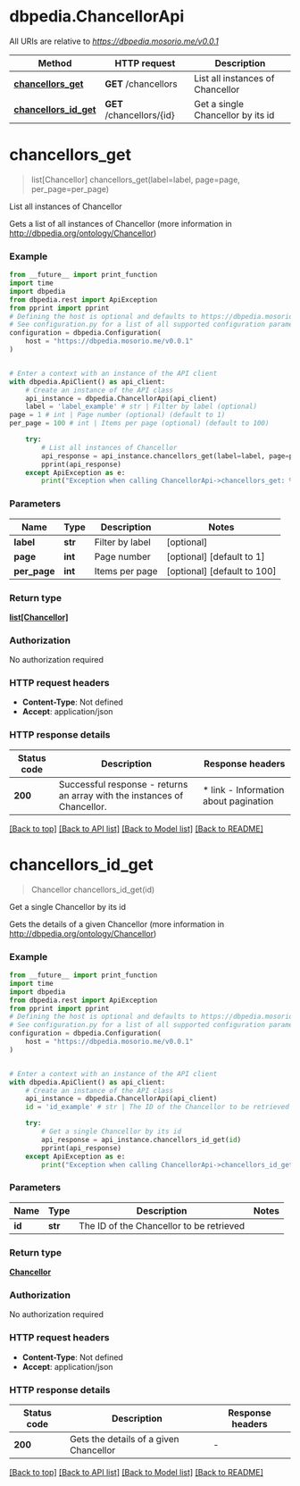 # dbpedia.ChancellorApi

All URIs are relative to *https://dbpedia.mosorio.me/v0.0.1*

Method | HTTP request | Description
------------- | ------------- | -------------
[**chancellors_get**](ChancellorApi.md#chancellors_get) | **GET** /chancellors | List all instances of Chancellor
[**chancellors_id_get**](ChancellorApi.md#chancellors_id_get) | **GET** /chancellors/{id} | Get a single Chancellor by its id


# **chancellors_get**
> list[Chancellor] chancellors_get(label=label, page=page, per_page=per_page)

List all instances of Chancellor

Gets a list of all instances of Chancellor (more information in http://dbpedia.org/ontology/Chancellor)

### Example

```python
from __future__ import print_function
import time
import dbpedia
from dbpedia.rest import ApiException
from pprint import pprint
# Defining the host is optional and defaults to https://dbpedia.mosorio.me/v0.0.1
# See configuration.py for a list of all supported configuration parameters.
configuration = dbpedia.Configuration(
    host = "https://dbpedia.mosorio.me/v0.0.1"
)


# Enter a context with an instance of the API client
with dbpedia.ApiClient() as api_client:
    # Create an instance of the API class
    api_instance = dbpedia.ChancellorApi(api_client)
    label = 'label_example' # str | Filter by label (optional)
page = 1 # int | Page number (optional) (default to 1)
per_page = 100 # int | Items per page (optional) (default to 100)

    try:
        # List all instances of Chancellor
        api_response = api_instance.chancellors_get(label=label, page=page, per_page=per_page)
        pprint(api_response)
    except ApiException as e:
        print("Exception when calling ChancellorApi->chancellors_get: %s\n" % e)
```

### Parameters

Name | Type | Description  | Notes
------------- | ------------- | ------------- | -------------
 **label** | **str**| Filter by label | [optional] 
 **page** | **int**| Page number | [optional] [default to 1]
 **per_page** | **int**| Items per page | [optional] [default to 100]

### Return type

[**list[Chancellor]**](Chancellor.md)

### Authorization

No authorization required

### HTTP request headers

 - **Content-Type**: Not defined
 - **Accept**: application/json

### HTTP response details
| Status code | Description | Response headers |
|-------------|-------------|------------------|
**200** | Successful response - returns an array with the instances of Chancellor. |  * link - Information about pagination <br>  |

[[Back to top]](#) [[Back to API list]](../README.md#documentation-for-api-endpoints) [[Back to Model list]](../README.md#documentation-for-models) [[Back to README]](../README.md)

# **chancellors_id_get**
> Chancellor chancellors_id_get(id)

Get a single Chancellor by its id

Gets the details of a given Chancellor (more information in http://dbpedia.org/ontology/Chancellor)

### Example

```python
from __future__ import print_function
import time
import dbpedia
from dbpedia.rest import ApiException
from pprint import pprint
# Defining the host is optional and defaults to https://dbpedia.mosorio.me/v0.0.1
# See configuration.py for a list of all supported configuration parameters.
configuration = dbpedia.Configuration(
    host = "https://dbpedia.mosorio.me/v0.0.1"
)


# Enter a context with an instance of the API client
with dbpedia.ApiClient() as api_client:
    # Create an instance of the API class
    api_instance = dbpedia.ChancellorApi(api_client)
    id = 'id_example' # str | The ID of the Chancellor to be retrieved

    try:
        # Get a single Chancellor by its id
        api_response = api_instance.chancellors_id_get(id)
        pprint(api_response)
    except ApiException as e:
        print("Exception when calling ChancellorApi->chancellors_id_get: %s\n" % e)
```

### Parameters

Name | Type | Description  | Notes
------------- | ------------- | ------------- | -------------
 **id** | **str**| The ID of the Chancellor to be retrieved | 

### Return type

[**Chancellor**](Chancellor.md)

### Authorization

No authorization required

### HTTP request headers

 - **Content-Type**: Not defined
 - **Accept**: application/json

### HTTP response details
| Status code | Description | Response headers |
|-------------|-------------|------------------|
**200** | Gets the details of a given Chancellor |  -  |

[[Back to top]](#) [[Back to API list]](../README.md#documentation-for-api-endpoints) [[Back to Model list]](../README.md#documentation-for-models) [[Back to README]](../README.md)

